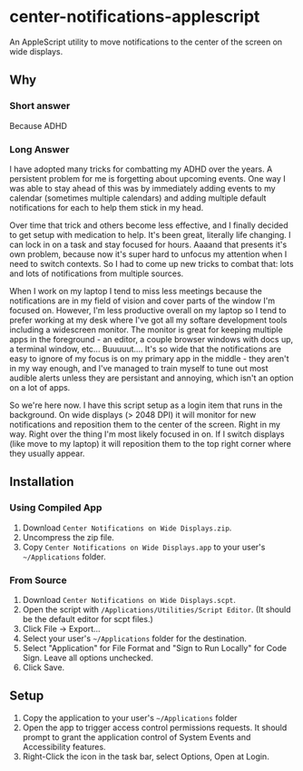 # center-notifications-applescript

An AppleScript utility to move notifications to the center of the screen on wide displays.

## Why

### Short answer

Because ADHD

### Long Answer

I have adopted many tricks for combatting my ADHD over the years. A persistent problem for me is forgetting about upcoming events. One way I was able to stay ahead of this was by immediately adding events to my calendar (sometimes multiple calendars) and adding multiple default notifications for each to help them stick in my head.

Over time that trick and others become less effective, and I finally decided to get setup with medication to help. It's been great, literally life changing. I can lock in on a task and stay focused for hours. Aaaand that presents it's own problem, because now it's super hard to unfocus my attention when I need to switch contexts. So I had to come up new tricks to combat that: lots and lots of notifications from multiple sources.

When I work on my laptop I tend to miss less meetings because the notifications are in my field of vision and cover parts of the window I'm focused on. However, I'm less productive overall on my laptop so I tend to prefer working at my desk where I've got all my softare development tools including a widescreen monitor. The monitor is great for keeping multiple apps in the foreground - an editor, a couple browser windows with docs up, a terminal window, etc... Buuuuut.... It's so wide that the notifications are easy to ignore of my focus is on my primary app in the middle - they aren't in my way enough, and I've managed to train myself to tune out most audible alerts unless they are persistant and  annoying, which isn't an option on a lot of apps.

So we're here now. I have this script setup as a login item that runs in the background. On wide displays (> 2048 DPI) it will monitor for new notifications and reposition them to the center of the screen. Right in my way. Right over the thing I'm most likely focused in on. If I switch displays (like move to my laptop) it will reposition them to the top right corner where they usually appear.## Installation### Using Compiled App1. Download `Center Notifications on Wide Displays.zip`.
2. Uncompress the zip file.
3. Copy `Center Notifications on Wide Displays.app`  to your user's `~/Applications` folder.### From Source1. Download `Center Notifications on Wide Displays.scpt`.
2. Open the script with `/Applications/Utilities/Script Editor`. (It should be the default editor for scpt files.)
3. Click File -> Export...
4. Select your user's `~/Applications` folder for the destination.
5. Select "Application" for File Format and "Sign to Run Locally" for Code Sign. Leave all options unchecked.
6. Click Save.

## Setup

1. Copy the application to your user's `~/Applications` folder2. Open the app to trigger access control permissions requests. It should prompt to grant the application control of System Events and Accessibility features.3. Right-Click the icon in the task bar, select Options, Open at Login.
